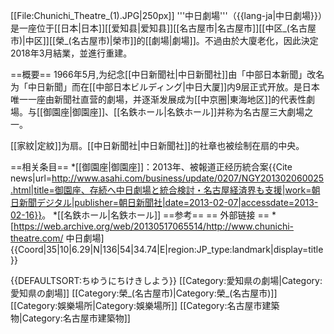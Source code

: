 <!--{{ホール概要
|名称=中日劇場<br />Chunichi Theatre
|画像=[[ファイル:Chubu_Nippon_Building,_in_2007.jpg|300px]]]]
|通称=
|正式名称=
|旧名称=
|完成年=1966
|完成月=4
|完成日=26
|開館年=1966
|開館月=5
|開館日=5
|開館公演= 中京五流舞踊
|閉館年=
|閉館月=
|閉館日=
|最終公演= 
|収容人数=1,440
|客席= 1階席974席(車いす席を含む)<br>2階席466席
|延床面積= （[[中部日本ビルディング|中日ビル]]として）84,491.7
|設備=飲食店、売店
|用途= [[歌舞伎|歌舞伎]]、[[演劇|演劇]]、[[音樂劇|音樂劇]]、[[音樂會|音樂會]]
|旧用途=
|運営= [[中日新聞社|中日新聞社]]
|所在地= [[愛知県|愛知県]][[名古屋市|名古屋市]][[中区_(名古屋市)|中区]][[栄_(名古屋市)|栄]]四丁目1番1号
|郵便番号=460-0008
|アクセス=[[名古屋市營地下鐵|地下鉄]][[榮站_(愛知縣)|榮站]]（13番出口）から徒歩3分<br />[[名古屋鐵道|名鐵]][[榮町車站_(愛知縣)|榮町站]]から徒歩5分<br />（栄駅・栄町駅と中日ビルとは栄[[森の地下街|森の地下街]]で直結）
|HP=[http://www.chunichi-theatre.com/ 中日劇場]
}}-->
[[File:Chunichi_Theatre_(1).JPG|250px]]
'''中日劇場'''（{{lang-ja|中日劇場}}）是一座位于[[日本|日本]][[爱知县|爱知县]][[名古屋市|名古屋市]][[中区_(名古屋市)|中区]][[榮_(名古屋市)|榮市]]的[[劇場|劇場]]。不過由於大廈老化，因此決定2018年3月結業，並進行重建。

==概要==
1966年5月,为纪念[[中日新聞社|中日新聞社]]由「中部日本新聞」改名为「中日新聞」而在[[中部日本ビルディング|中日大厦]]内9层正式开放。是日本唯一一座由新聞社直营的劇場，并逐渐发展成为[[中京圈|東海地区]]的代表性劇場。与[[御園座|御園座]]、[[名鉄ホール|名鉄ホール]]并称为名古屋三大劇場之一。

[[家紋|定紋]]为扇。[[中日新聞社|中日新聞社]]的社章也被绘制在扇的中央。

<!--== 主要公演 ==
2月に[[寶塚歌劇團|寶塚歌劇團]]の公演を始め、[[松竹|松竹]]・[[東宝|東宝]]製作の公演や特別公演、9月には[[名古屋をどり|名古屋をどり]]と[[桂米朝|桂米朝]]一門会、12月には[[中京五流舞踊公演|中京五流舞踊公演]]に[[吉本新喜劇|吉本新喜劇]]、[[加藤登紀子|加藤登紀子]]のほろ酔いコンサートに年忘れ東西[[落語|落語]]名人会が行われている。-->

==相关条目==
*[[御園座|御園座]]：2013年、被報道正经历統合案<ref>{{Cite news|url=http://www.asahi.com/business/update/0207/NGY201302060025.html|title=御園座、存続へ中日劇場と統合検討・名古屋経済界も支援|work=朝日新聞デジタル|publisher=朝日新聞社|date=2013-02-07|accessdate=2013-02-16}}</ref>。
*[[名鉄ホール|名鉄ホール]]
==参考==
<references/> 
== 外部链接 ==
*[https://web.archive.org/web/20130517065514/http://www.chunichi-theatre.com/ 中日劇場]
{{Coord|35|10|6.29|N|136|54|34.74|E|region:JP_type:landmark|display=title}}

<!--{{中日新聞社}}
{{宝塚歌劇団}}-->
{{DEFAULTSORT:ちゆうにちけきしよう}}
[[Category:愛知県の劇場|Category:愛知県の劇場]]
[[Category:榮_(名古屋市)|Category:榮_(名古屋市)]]
[[Category:娛樂場所|Category:娛樂場所]]
[[Category:名古屋市建築物|Category:名古屋市建築物]]
